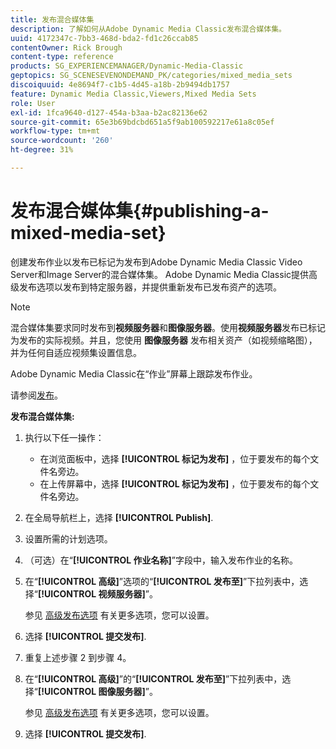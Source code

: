 ```yaml
---
title: 发布混合媒体集
description: 了解如何从Adobe Dynamic Media Classic发布混合媒体集。
uuid: 4172347c-7bb3-468d-bda2-fd1c26ccab85
contentOwner: Rick Brough
content-type: reference
products: SG_EXPERIENCEMANAGER/Dynamic-Media-Classic
geptopics: SG_SCENESEVENONDEMAND_PK/categories/mixed_media_sets
discoiquuid: 4e8694f7-c1b5-4d45-a18b-2b9494db1757
feature: Dynamic Media Classic,Viewers,Mixed Media Sets
role: User
exl-id: 1fca9640-d127-454a-b3aa-b2ac82136e62
source-git-commit: 65e3b69bdcbd651a5f9ab100592217e61a8c05ef
workflow-type: tm+mt
source-wordcount: '260'
ht-degree: 31%

---
```


# 发布混合媒体集{#publishing-a-mixed-media-set}

创建发布作业以发布已标记为发布到Adobe Dynamic Media Classic Video Server和Image Server的混合媒体集。 Adobe Dynamic Media Classic提供高级发布选项以发布到特定服务器，并提供重新发布已发布资产的选项。

>[!NOTE]
>
>混合媒体集要求同时发布到&#x200B;**视频服务器**&#x200B;和&#x200B;**图像服务器**。使用&#x200B;**视频服务器**&#x200B;发布已标记为发布的实际视频。并且，您使用 **图像服务器** 发布相关资产（如视频缩略图），并为任何自适应视频集设置信息。

Adobe Dynamic Media Classic在“作业”屏幕上跟踪发布作业。

请参阅[发布](publishing-files.md#publishing_files)。

<!-- 

Comment Type: remark
Last Modified By: unknown unknown 
Last Modified Date: 

<p>RB: Updated the following steps as per Cynthia email, 11/9/2012, added 11/12/2012</p>

 -->

**发布混合媒体集:**

1. 执行以下任一操作：

   * 在浏览面板中，选择 **[!UICONTROL 标记为发布]** ，位于要发布的每个文件名旁边。
   * 在上传屏幕中，选择 **[!UICONTROL 标记为发布]** ，位于要发布的每个文件名旁边。

1. 在全局导航栏上，选择 **[!UICONTROL Publish]**.
1. 设置所需的计划选项。
1. （可选）在“**[!UICONTROL 作业名称]**”字段中，输入发布作业的名称。
1. 在“**[!UICONTROL 高级]**”选项的“**[!UICONTROL 发布至]**”下拉列表中，选择“**[!UICONTROL 视频服务器]**”。

   参见 [高级发布选项](publishing-files.md#advanced_publish_options) 有关更多选项，您可以设置。

1. 选择 **[!UICONTROL 提交发布]**.
1. 重复上述步骤 2 到步骤 4。
1. 在“**[!UICONTROL 高级]**”的“**[!UICONTROL 发布至]**”下拉列表中，选择“**[!UICONTROL 图像服务器]**”。

   参见 [高级发布选项](publishing-files.md#advanced_publish_options) 有关更多选项，您可以设置。

1. 选择 **[!UICONTROL 提交发布]**.
